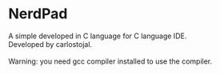 # NerdPad
A simple developed in C language for C language IDE. <br>
Developed by carlostojal.<br><br>
Warning: you need gcc compiler installed to use the compiler.
